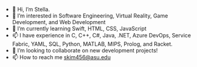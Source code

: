 - 👋 Hi, I’m Stella.
- 👀 I’m interested in Software Engineering, Virtual Reality, Game Development, and Web Development
- 🌱 I’m currently learning Swift, HTML, CSS, JavaScript
- 📫 I have experience in C, C++, C#, Java, .NET, Azure DevOps, Service Fabric, YAML, SQL, Python, MATLAB, MIPS, Prolog, and Racket.
- 💞️ I’m looking to collaborate on new development projects!
- 📫 How to reach me skim456@asu.edu

<!---
hellostella78/hellostella78 is a ✨ special ✨ repository because its `README.md` (this file) appears on your GitHub profile.
You can click the Preview link to take a look at your changes.
--->
